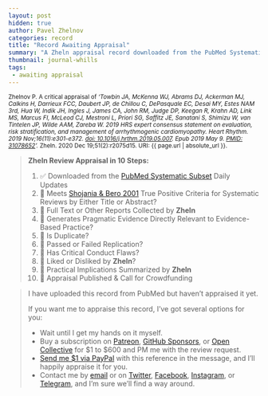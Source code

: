 ```yaml
---
layout: post
hidden: true
author: Pavel Zhelnov
categories: record
title: "Record Awaiting Appraisal"
summary: "A Zheln appraisal record downloaded from the PubMed Systematic Subset daily updates."
thumbnail: journal-whills
tags:
 - awaiting appraisal
---
```


<small id="citation">Zhelnov P. A critical appraisal of _‘Towbin JA, McKenna WJ, Abrams DJ, Ackerman MJ, Calkins H, Darrieux FCC, Daubert JP, de Chillou C, DePasquale EC, Desai MY, Estes NAM 3rd, Hua W, Indik JH, Ingles J, James CA, John RM, Judge DP, Keegan R, Krahn AD, Link MS, Marcus FI, McLeod CJ, Mestroni L, Priori SG, Saffitz JE, Sanatani S, Shimizu W, van Tintelen JP, Wilde AAM, Zareba W. 2019 HRS expert consensus statement on evaluation, risk stratification, and management of arrhythmogenic cardiomyopathy. Heart Rhythm. 2019 Nov;16(11):e301-e372. [doi: 10.1016/j.hrthm.2019.05.007](https://doi.org/10.1016/j.hrthm.2019.05.007). Epub 2019 May 9. [PMID: 31078652](https://pubmed.gov/31078652)’._ Zheln. 2020 Dec 19;51(2):r2075d15. URI: {{ page.url | absolute_url }}.</small>

> **Zheln Review Appraisal in 10 Steps:**
>
> 1. ✅ Downloaded from the [PubMed Systematic Subset](https://github.com/p1m-ortho/qs-global-ortho-search-queries/blob/global-sr-query/README.md) Daily Updates
> 2. 🔄 Meets [Shojania & Bero 2001](https://www.researchgate.net/publication/11820967_Taking_Advantage_of_the_Explosion_of_Systematic_Reviews_An_Efficient_MEDLINE_Search_Strategy) True Positive Criteria for Systematic Reviews by Either Title or Abstract?
> 3. 🔄 Full Text or Other Reports Collected by **Zheln**
> 4. 🔄 Generates Pragmatic Evidence Directly Relevant to Evidence-Based Practice?
> 5. 🔄 Is Duplicate?
> 6. 🔄 Passed or Failed Replication?
> 7. 🔄 Has Critical Conduct Flaws?
> 8. 🔄 Liked or Disliked by **Zheln**?
> 9. 🔄 Practical Implications Summarized by **Zheln**
> 10. 🔄 Appraisal Published & Call for Crowdfunding

> I have uploaded this record from PubMed but haven’t appraised it yet.
>
> If you want me to appraise this record, I’ve got several options for you:
> * Wait until I get my hands on it myself.
> * Buy a subscription on [Patreon](https://patreon.com/zheln), [GitHub Sponsors](https://github.com/sponsors/drzhelnov), or [Open Collective](https://opencollective.com/zheln) for $1 to $600 and PM me with the review request.
> * [Send me $1 via PayPal](https://paypal.me/pjelnov) with this reference in the message, and I’ll happily appraise it for you.
> * Contact me by [email](mailto:pavel@zheln.com) or on [Twitter](https://twitter.com/drzhelnov), [Facebook](https://facebook.com/drzhelnov), [Instagram](https://instagram.com/igzheln), or [Telegram](https://t.me/drzhelnov), and I’m sure we’ll find a way around.
